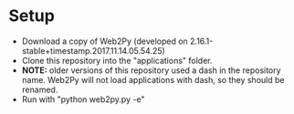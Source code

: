 # Setup
* Download a copy of Web2Py (developed on 2.16.1-stable+timestamp.2017.11.14.05.54.25)
* Clone this repository into the "applications" folder.
* **NOTE:** older versions of this repository used a dash in the repository name. Web2Py will not load applications with dash, so they should be renamed.
* Run with "python web2py.py -e"
